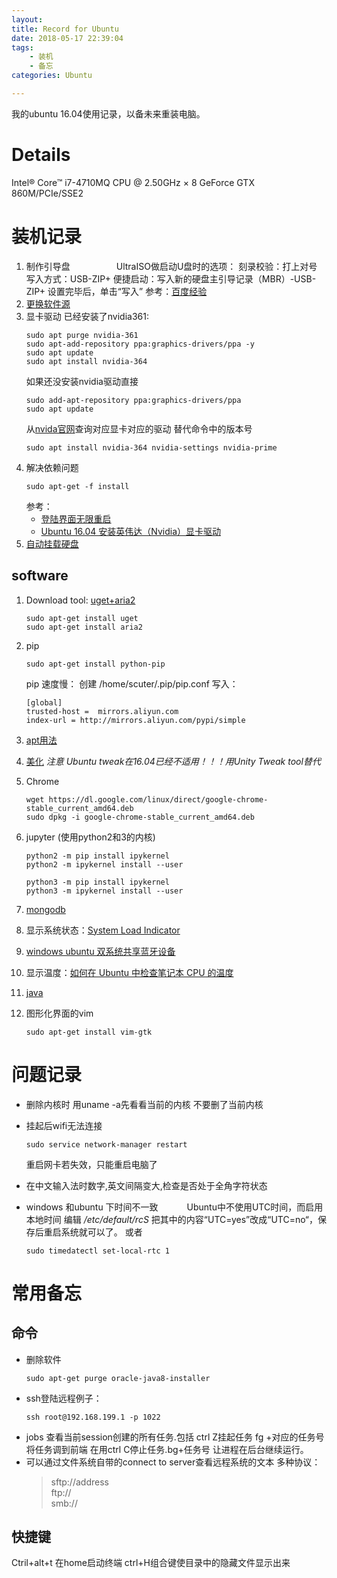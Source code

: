 ```yaml
---
layout: 
title: Record for Ubuntu
date: 2018-05-17 22:39:04
tags: 
    - 装机
    - 备忘
categories: Ubuntu

---
```


我的ubuntu 16.04使用记录，以备未来重装电脑。
# Details
Intel® Core™ i7-4710MQ CPU @ 2.50GHz × 8 
GeForce GTX 860M/PCIe/SSE2
<!--more-->
# 装机记录
1. 制作引导盘　　　　　
    UltraISO做启动U盘时的选项：
    刻录校验：打上对号
    写入方式：USB-ZIP+
    便捷启动：写入新的硬盘主引导记录（MBR）-USB-ZIP+
    设置完毕后，单击“写入”
    参考：[百度经验](http://jingyan.baidu.com/article/60ccbceb18624464cab197ea.html)　
2. [更换软件源](http://www.10tiao.com/html/346/201607/2651089764/1.html)
3. 显卡驱动
    已经安装了nvidia361:
    ```shell
    sudo apt purge nvidia-361
    sudo apt-add-repository ppa:graphics-drivers/ppa -y
    sudo apt update
    sudo apt install nvidia-364
    ```
    如果还没安装nvidia驱动直接
    ```shell
    sudo add-apt-repository ppa:graphics-drivers/ppa
    sudo apt update
    ```
    从[nvida官网](http://www.nvidia.cn/Download/index.aspx?lang=cn)查询对应显卡对应的驱动 替代命令中的版本号
    ```shell
    sudo apt install nvidia-364 nvidia-settings nvidia-prime
    ```
4. 解决依赖问题
    ```
    sudo apt-get -f install
    ```
    参考：
    + [登陆界面无限重启](https://www.v2ex.com/t/275534)
    + [Ubuntu 16.04 安装英伟达（Nvidia）显卡驱动](https://gist.github.com/dangbiao1991/7825db1d17df9231f4101f034ecd5a2b) 
5. [自动挂载硬盘](http://blog.sina.com.cn/s/blog_142e95b170102vx2a.html)

## software
1. Download tool:
    [uget+aria2](http://blog.csdn.net/xiaohouye/article/details/54603198)
    ```shell
    sudo apt-get install uget
    sudo apt-get install aria2
    ```

2. pip
    ```shell
    sudo apt-get install python-pip 
    ```
    pip 速度慢：
    创建 /home/scuter/.pip/pip.conf 
    写入：

    ``` shell
    [global]
    trusted-host =  mirrors.aliyun.com
    index-url = http://mirrors.aliyun.com/pypi/simple
    ```
3. [apt用法](http://www.zhukun.net/archives/7577)
4. [美化](https://www.zivers.com/post/909.html)
    *注意 Ubuntu tweak在16.04已经不适用！！！用Unity Tweak tool替代*
5. Chrome
    ```
    wget https://dl.google.com/linux/direct/google-chrome-stable_current_amd64.deb
    sudo dpkg -i google-chrome-stable_current_amd64.deb
    ```
6. jupyter (使用python2和3的内核)
    ```
   python2 -m pip install ipykernel
    python2 -m ipykernel install --user

    python3 -m pip install ipykernel
    python3 -m ipykernel install --user
    ```
7. [mongodb](http://www.runoob.com/mongodb/mongodb-linux-install.html)

8. 显示系统状态：[System Load Indicator](https://apps.ubuntu.com/cat/applications/precise/indicator-multiload/)
9. [windows ubuntu 双系统共享蓝牙设备](http://blog.csdn.net/captainarcher/article/details/41379885)
10. 显示温度：[如何在 Ubuntu 中检查笔记本 CPU 的温度](https://linux.cn/article-5682-1.html)
11. [java](http://www.cnblogs.com/a2211009/p/4265225.html)
12. 图形化界面的vim
    ```
    sudo apt-get install vim-gtk
    ```



# 问题记录
* 删除内核时 用uname -a先看看当前的内核 不要删了当前内核

* 挂起后wifi无法连接
    ```shell
    sudo service network-manager restart
    ```
    重启网卡若失效，只能重启电脑了

* 在中文输入法时数字,英文间隔变大,检查是否处于全角字符状态
* windows 和ubuntu 下时间不一致　　　
    Ubuntu中不使用UTC时间，而启用本地时间
    编辑
    */etc/default/rcS*
    把其中的内容“UTC=yes”改成“UTC=no“，保存后重启系统就可以了。
    或者
    ```
    sudo timedatectl set-local-rtc 1
    ```

# 常用备忘

## 命令
* 删除软件
    ```
    sudo apt-get purge oracle-java8-installer
    ```
* ssh登陆远程例子：
    ```shell
    ssh root@192.168.199.1 -p 1022
    ```
* jobs 查看当前session创建的所有任务.包括 ctrl Z挂起任务 fg +对应的任务号 将任务调到前端 在用ctrl C停止任务.bg+任务号 让进程在后台继续运行。
* 可以通过文件系统自带的connect to server查看远程系统的文本
    多种协议：
    >sftp://address    
    >ftp://    
    >smb://

## 快捷键
Ctril+alt+t 在home启动终端
ctrl+H组合键使目录中的隐藏文件显示出来
